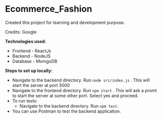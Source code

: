 # Ecommerce_Fashion

Created this project for learning and development purpose.

Credits: Google

**Technologies used:** 

* Frontend - ReactJs
* Backend - NodeJS
* Database - MomgoDB

**Steps to set up locally:**

- Navigate to the backend directory. Run `node src/index.js` . This will start the server at port 3000
- Navigate to the frontend directory. Run `npm start` . This will ask a promt to start the server at some other port. Select yes and proceed.
- To run tests:
  - Navigate to the backend directory. Run `npm test`.
- You can use Postman to test the backend application.
